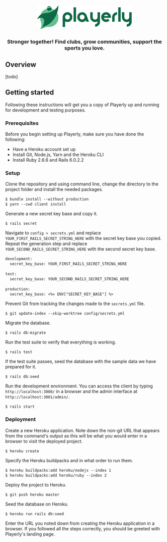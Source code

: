 <div align="center">
    <h1><img src="docs/logo.png" alt="Playerly Logo"></h1>
    <h3>Stronger together! Find clubs, grow communities, support the sports you love.</h3>
</div>

## Overview

[todo]

## Getting started

Following these instructions will get you a copy of Playerly up and running for development and testing purposes.

### Prerequisites

Before you begin setting up Playerly, make sure you have done the following:

- Have a Heroku account set up
- Install Git, Node.js, Yarn and the Heroku CLI
- Install Ruby 2.6.6 and Rails 6.0.2.2

### Setup

Clone the repository and using command line, change the directory to the project folder and install the needed packages.

```
$ bundle install --without production
$ yarn --cwd client install
```

Generate a new secret key base and copy it.

```
$ rails secret
```

Navigate to `config > secrets.yml` and replace `YOUR_FIRST_RAILS_SECRET_STRING_HERE` with the secret key base you copied. Repeat the generation step and replace `YOUR_SECOND_RAILS_SECRET_STRING_HERE` with the second secret key base.

```
development:
  secret_key_base: YOUR_FIRST_RAILS_SECRET_STRING_HERE

test:
  secret_key_base: YOUR_SECOND_RAILS_SECRET_STRING_HERE

production:
  secret_key_base: <%= ENV["SECRET_KEY_BASE"] %>
```

Prevent Git from tracking the changes made to the `secrets.yml` file.

```
$ git update-index --skip-worktree config/secrets.yml
```

Migrate the database.

```
$ rails db:migrate
```

Run the test suite to verify that everything is working.

```
$ rails test
```

If the test suite passes, seed the database with the sample data we have prepared for it.

```
$ rails db:seed
```

Run the development environment. You can access the client by typing `http://localhost:3000/` in a browser and the admin interface at `http://localhost:3001/admin/`.

```
$ rails start
```

### Deployment

Create a new Heroku application. Note down the non-git URL that appears from the command's output as this will be what you would enter in a browser to visit the deployed project.

```
$ heroku create
```

Specify the Heroku buildpacks and in what order to run them.

```
$ heroku buildpacks:add heroku/nodejs --index 1
$ heroku buildpacks:add heroku/ruby --index 2
```

Deploy the project to Heroku.

```
$ git push heroku master
```

Seed the database on Heroku.

```
$ heroku run rails db:seed
```

Enter the URL you noted down from creating the Heroku application in a browser. If you followed all the steps correctly, you should be greeted with Playerly's landing page.
